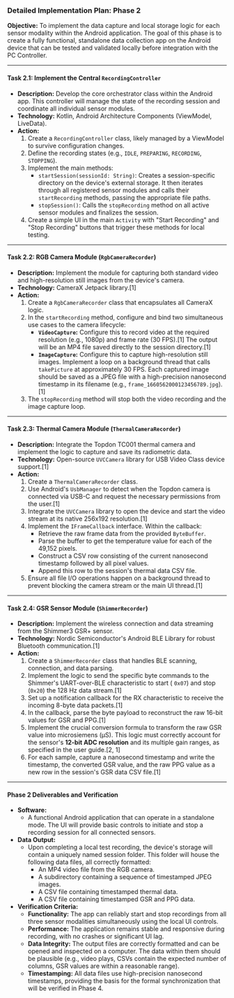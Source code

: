 ### Detailed Implementation Plan: Phase 2

**Objective:** To implement the data capture and local storage logic for each sensor modality within the Android
application. The goal of this phase is to create a fully functional, standalone data collection app on the Android
device that can be tested and validated locally before integration with the PC Controller.

-----

#### **Task 2.1: Implement the Central `RecordingController`**

* **Description:** Develop the core orchestrator class within the Android app. This controller will manage the state of
  the recording session and coordinate all individual sensor modules.
* **Technology:** Kotlin, Android Architecture Components (ViewModel, LiveData).
* **Action:**
    1. Create a `RecordingController` class, likely managed by a ViewModel to survive configuration changes.
    2. Define the recording states (e.g., `IDLE`, `PREPARING`, `RECORDING`, `STOPPING`).
    3. Implement the main methods:
        * `startSession(sessionId: String)`: Creates a session-specific directory on the device's external storage. It
          then iterates through all registered sensor modules and calls their `startRecording` methods, passing the
          appropriate file paths.
        * `stopSession()`: Calls the `stopRecording` method on all active sensor modules and finalizes the session.
    4. Create a simple UI in the main `Activity` with "Start Recording" and "Stop Recording" buttons that trigger these
       methods for local testing.

-----

#### **Task 2.2: RGB Camera Module (`RgbCameraRecorder`)**

* **Description:** Implement the module for capturing both standard video and high-resolution still images from the
  device's camera.
* **Technology:** CameraX Jetpack library.[1]
* **Action:**
    1. Create a `RgbCameraRecorder` class that encapsulates all CameraX logic.
    2. In the `startRecording` method, configure and bind two simultaneous use cases to the camera lifecycle:
        * **`VideoCapture`:** Configure this to record video at the required resolution (e.g., 1080p) and frame rate (30
          FPS).[1] The output will be an MP4 file saved directly to the session directory.[1]
        * **`ImageCapture`:** Configure this to capture high-resolution still images. Implement a loop on a background
          thread that calls `takePicture` at approximately 30 FPS. Each captured image should be saved as a JPEG file
          with a high-precision nanosecond timestamp in its filename (e.g., `frame_1660562000123456789.jpg`).[1]
    3. The `stopRecording` method will stop both the video recording and the image capture loop.

-----

#### **Task 2.3: Thermal Camera Module (`ThermalCameraRecorder`)**

* **Description:** Integrate the Topdon TC001 thermal camera and implement the logic to capture and save its radiometric
  data.
* **Technology:** Open-source `UVCCamera` library for USB Video Class device support.[1]
* **Action:**
    1. Create a `ThermalCameraRecorder` class.
    2. Use Android's `UsbManager` to detect when the Topdon camera is connected via USB-C and request the necessary
       permissions from the user.[1]
    3. Integrate the `UVCCamera` library to open the device and start the video stream at its native 256x192
       resolution.[1]
    4. Implement the `IFrameCallback` interface. Within the callback:
        * Retrieve the raw frame data from the provided `ByteBuffer`.
        * Parse the buffer to get the temperature value for each of the 49,152 pixels.
        * Construct a CSV row consisting of the current nanosecond timestamp followed by all pixel values.
        * Append this row to the session's thermal data CSV file.
    5. Ensure all file I/O operations happen on a background thread to prevent blocking the camera stream or the main UI
       thread.[1]

-----

#### **Task 2.4: GSR Sensor Module (`ShimmerRecorder`)**

* **Description:** Implement the wireless connection and data streaming from the Shimmer3 GSR+ sensor.
* **Technology:** Nordic Semiconductor's Android BLE Library for robust Bluetooth communication.[1]
* **Action:**
    1. Create a `ShimmerRecorder` class that handles BLE scanning, connection, and data parsing.
    2. Implement the logic to send the specific byte commands to the Shimmer's UART-over-BLE characteristic to start (
       `0x07`) and stop (`0x20`) the 128 Hz data stream.[1]
    3. Set up a notification callback for the RX characteristic to receive the incoming 8-byte data packets.[1]
    4. In the callback, parse the byte payload to reconstruct the raw 16-bit values for GSR and PPG.[1]
    5. Implement the crucial conversion formula to transform the raw GSR value into microsiemens (μS). This logic must
       correctly account for the sensor's **12-bit ADC resolution** and its multiple gain ranges, as specified in the
       user guide.[2, 1]
    6. For each sample, capture a nanosecond timestamp and write the timestamp, the converted GSR value, and the raw PPG
       value as a new row in the session's GSR data CSV file.[1]

-----

#### **Phase 2 Deliverables and Verification**

* **Software:**
    * A functional Android application that can operate in a standalone mode. The UI will provide basic controls to
      initiate and stop a recording session for all connected sensors.
* **Data Output:**
    * Upon completing a local test recording, the device's storage will contain a uniquely named session folder. This
      folder will house the following data files, all correctly formatted:
        * An MP4 video file from the RGB camera.
        * A subdirectory containing a sequence of timestamped JPEG images.
        * A CSV file containing timestamped thermal data.
        * A CSV file containing timestamped GSR and PPG data.
* **Verification Criteria:**
    * **Functionality:** The app can reliably start and stop recordings from all three sensor modalities simultaneously
      using the local UI controls.
    * **Performance:** The application remains stable and responsive during recording, with no crashes or significant UI
      lag.
    * **Data Integrity:** The output files are correctly formatted and can be opened and inspected on a computer. The
      data within them should be plausible (e.g., video plays, CSVs contain the expected number of columns, GSR values
      are within a reasonable range).
    * **Timestamping:** All data files use high-precision nanosecond timestamps, providing the basis for the formal
      synchronization that will be verified in Phase 4.